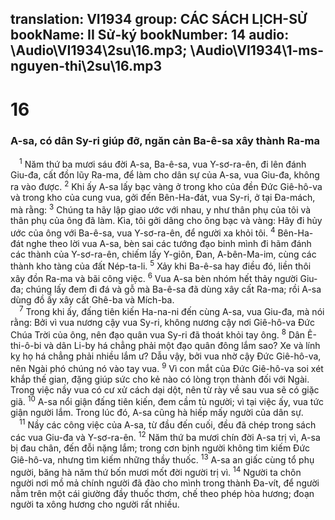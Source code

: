 translation: VI1934
group: CÁC SÁCH LỊCH-SỬ
bookName: II Sử-ký 
bookNumber: 14
audio: \Audio\VI1934\2su\16.mp3; \Audio\VI1934\1-ms-nguyen-thi\2su\16.mp3
-------

<div class="title"><h1>16</h1><h3>A-sa, có dân Sy-ri giúp đỡ, ngăn cản Ba-ê-sa xây thành Ra-ma</h3></div>
<span class="verse 2su_16_1"> <sup>1</sup> Năm thứ ba mươi sáu đời A-sa, Ba-ê-sa, vua Y-sơ-ra-ên, đi lên đánh Giu-đa, cất đồn lũy Ra-ma, để làm cho dân sự của A-sa, vua Giu-đa, không ra vào được. </span>
<span class="verse 2su_16_2"><sup>2</sup> Khi ấy A-sa lấy bạc vàng ở trong kho của đền Đức Giê-hô-va và trong kho của cung vua, gởi đến Bên-Ha-đát, vua Sy-ri, ở tại Đa-mách, mà rằng: </span>
<span class="verse 2su_16_3"><sup>3</sup> Chúng ta hãy lập giao ước với nhau, y như thân phụ của tôi và thân phụ của ông đã làm. Kìa, tôi gởi dâng cho ông bạc và vàng: Hãy đi hủy ước của ông với Ba-ê-sa, vua Y-sơ-ra-ên, để người xa khỏi tôi. </span>
<span class="verse 2su_16_4"><sup>4</sup> Bên-Ha-đát nghe theo lời vua A-sa, bèn sai các tướng đạo binh mình đi hãm đánh các thành của Y-sơ-ra-ên, chiếm lấy Y-giôn, Đan, A-bên-Ma-im, cùng các thành kho tàng của đất Nép-ta-li. </span>
<span class="verse 2su_16_5"><sup>5</sup> Xảy khi Ba-ê-sa hay điều đó, liền thôi xây đồn Ra-ma và bãi công việc. </span>
<span class="verse 2su_16_6"><sup>6</sup> Vua A-sa bèn nhóm hết thảy người Giu-đa; chúng lấy đem đi đá và gỗ mà Ba-ê-sa đã dùng xây cất Ra-ma; rồi A-sa dùng đồ ấy xây cất Ghê-ba và Mích-ba. <br/></span>
<span class="verse 2su_16_7"> <sup>7</sup> Trong khi ấy, đấng tiên kiến Ha-na-ni đến cùng A-sa, vua Giu-đa, mà nói rằng: Bởi vì vua nương cậy vua Sy-ri, không nương cậy nơi Giê-hô-va Đức Chúa Trời của ông, nên đạo quân vua Sy-ri đã thoát khỏi tay ông. </span>
<span class="verse 2su_16_8"><sup>8</sup> Dân Ê-thi-ô-bi và dân Li-by há chẳng phải một đạo quân đông lắm sao? Xe và lính kỵ họ há chẳng phải nhiều lắm ư? Dẫu vậy, bởi vua nhờ cậy Đức Giê-hô-va, nên Ngài phó chúng nó vào tay vua. </span>
<span class="verse 2su_16_9"><sup>9</sup> Vì con mắt của Đức Giê-hô-va soi xét khắp thế gian, đặng giúp sức cho kẻ nào có lòng trọn thành đối với Ngài. Trong việc nầy vua có cư xử cách dại dột, nên từ rày về sau vua sẽ có giặc giã. </span>
<span class="verse 2su_16_10"><sup>10</sup> A-sa nổi giận đấng tiên kiến, đem cầm tù người; vì tại việc ấy, vua tức giận người lắm. Trong lúc đó, A-sa cũng hà hiếp mấy người của dân sự. <br/></span>
<span class="verse 2su_16_11"> <sup>11</sup> Nầy các công việc của A-sa, từ đầu đến cuối, đều đã chép trong sách các vua Giu-đa và Y-sơ-ra-ên. </span>
<span class="verse 2su_16_12"><sup>12</sup> Năm thứ ba mươi chín đời A-sa trị vì, A-sa bị đau chân, đến đỗi nặng lắm; trong cơn bịnh người không tìm kiếm Đức Giê-hô-va, nhưng tìm kiếm những thầy thuốc. </span>
<span class="verse 2su_16_13"><sup>13</sup> A-sa an giấc cùng tổ phụ người, băng hà năm thứ bốn mươi mốt đời người trị vì. </span>
<span class="verse 2su_16_14"><sup>14</sup> Người ta chôn người nơi mồ mả chính người đã đào cho mình trong thành Đa-vít, để người nằm trên một cái giường đầy thuốc thơm, chế theo phép hòa hương; đoạn người ta xông hương cho người rất nhiều. <br/></span>
